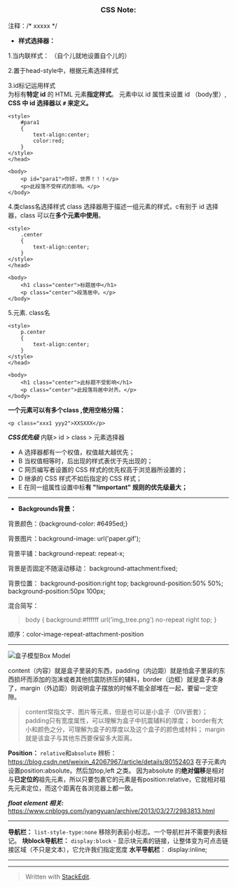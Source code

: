 <h3 align="center">CSS Note:</h3>
注释：/* xxxxx */

 - **样式选择器：**

1.当内联样式： （自个儿就地设置自个儿的）


2.置于head-style中，根据元素选择样式 


3.id标记运用样式  
为标有**特定 id** 的 HTML 元素**指定样式**。
元素中以 id 属性来设置 id （body里）, **CSS 中 id 选择器以**  **`#` 来定义。**
		

    <style>
        #para1
        {
        	text-align:center;
        	color:red;
        } 
    </style>
    </head>
    
    <body>
        <p id="para1">你好，世界！！！</p>
        <p>此段落不受样式的影响。</p>
    </body>
		
4.类class名选择样式
class 选择器用于描述一组元素的样式，c有别于 id 选择器，class 可以在**多个元素中使用**。

    <style>
        .center
        {
        	text-align:center;
        }
    </style>
    </head>
    
    <body>
        <h1 class="center">标题居中</h1>
        <p class="center">段落居中。</p> 
    </body>

5.元素. class名

    <style>
        p.center
        {
        	text-align:center;
        }
    </style>
    </head>
    
    <body>
        <h1 class="center">此标题不受影响</h1>
        <p class="center">此段落将居中对齐。</p> 
    </body>
**一个元素可以有多个class ,使用空格分隔：**

    <p class="xxx1 yyy2">XXSXXX</p>

***CSS优先级***
内联> id > class > 元素选择器

-   A 选择器都有一个权值，权值越大越优先；
-   B 当权值相等时，后出现的样式表优于先出现的；
-   C 网页编写者设置的 CSS 样式的优先权高于浏览器所设置的；
-   D 继承的 CSS 样式不如后指定的 CSS 样式；
-   E 在同一组属性设置中标**有 "!important" 规则的优先级最大；**  

<hr>

 - **Backgrounds背景：**

背景颜色：{background-color: #6495ed;}
 
背景图片：background-image: url('paper.gif');

背景平铺：background-repeat: repeat-x;

背景是否固定不随滚动移动：
background-attachment:fixed;

背景位置：
background-position:right top;
background-position:50% 50%;
background-position:50px 100px;

混合简写：

> body {
> background:#ffffff url('img_tree.png') no-repeat right top;
> }

顺序：color-image-repeat-attachment-position
<hr>

![盒子模型Box Model](https://7n.w3cschool.cn/statics/images/course/box-model.gif)

content（内容）就是盒子里装的东西，padding（内边距）就是怕盒子里装的东西损坏而添加的泡沫或者其他抗震防挤压的辅料，border（边框）就是盒子本身了，margin（外边距）则说明盒子摆放的时候不能全部堆在一起，要留一定空隙。

> content常指文字、图片等元素，但是也可以是小盒子（DIV嵌套）； padding只有宽度属性，可以理解为盒子中抗震辅料的厚度；
> border有大小和颜色之分，可理解为盒子的厚度以及这个盒子的颜色或材料； margin就是该盒子与其他东西要保留多大距离。
> 

**Position：**
`relative`和`absolute` 辨析：https://blog.csdn.net/weixin_42067967/article/details/80152403
在子元素内设置position:absolute。然后加top,left 之类。
因为absolute 的**绝对偏移**是相对与**已定位的**祖先元素，所以只要包裹它的元素是有position:relative，它就相对祖先元素定位，而这个距离在各浏览器上都一致。

***float element 相关:*** https://www.cnblogs.com/iyangyuan/archive/2013/03/27/2983813.html 

<hr>

**导航栏：**
`list-style-type:none` 移除列表前小标志。一个导航栏并不需要列表标记。
**块block导航栏：**
`display:block` - 显示块元素的链接，让整体变为可点击链接区域（不只是文本），它允许我们指定宽度
**水平导航栏**：
display:inline; 
<hr>


<hr>



> Written with [StackEdit](https://stackedit.io/).

<!--stackedit_data:
eyJoaXN0b3J5IjpbMTA3NzA4MzI4MF19
-->